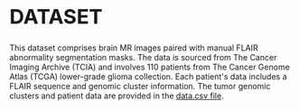 <!DOCTYPE html>
<html lang="en">
<head>
  <meta charset="UTF-8">
  <meta name="viewport" content="width=device-width, initial-scale=1.0">
  <title>LGG-MRI Segmentation</title>
</head>
<body>
  <h1 style="font-size: 36px;">DATASET</h1>
  <p>This dataset comprises brain MR images paired with manual FLAIR abnormality segmentation masks. The data is sourced from The Cancer Imaging Archive (TCIA) and involves 110 patients from The Cancer Genome Atlas (TCGA) lower-grade glioma collection. Each patient's data includes a FLAIR sequence and genomic cluster information. The tumor genomic clusters and patient data are provided in the <a href="https://www.kaggle.com/datasets/mateuszbuda/lgg-mri-segmentation/download?datasetVersionNumber=2">data.csv file</a>.</p>
</body>
</html>
